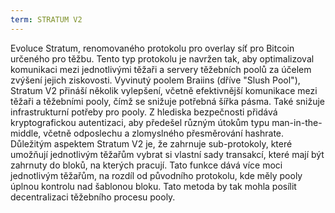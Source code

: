 ```yaml
---
term: STRATUM V2
---
```


Evoluce Stratum, renomovaného protokolu pro overlay síť pro Bitcoin určeného pro těžbu. Tento typ protokolu je navržen tak, aby optimalizoval komunikaci mezi jednotlivými těžaři a servery těžebních poolů za účelem zvýšení jejich ziskovosti. Vyvinutý poolem Braiins (dříve "Slush Pool"), Stratum V2 přináší několik vylepšení, včetně efektivnější komunikace mezi těžaři a těžebními pooly, čímž se snižuje potřebná šířka pásma. Také snižuje infrastrukturní potřeby pro pooly. Z hlediska bezpečnosti přidává kryptografickou autentizaci, aby předešel různým útokům typu man-in-the-middle, včetně odposlechu a zlomyslného přesměrování hashrate. Důležitým aspektem Stratum V2 je, že zahrnuje sub-protokoly, které umožňují jednotlivým těžařům vybrat si vlastní sady transakcí, které mají být zahrnuty do bloků, na kterých pracují. Tato funkce dává více moci jednotlivým těžařům, na rozdíl od původního protokolu, kde měly pooly úplnou kontrolu nad šablonou bloku. Tato metoda by tak mohla posílit decentralizaci těžebního procesu pooly.